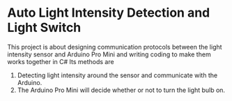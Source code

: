 # Auto Light Intensity Detection and Light Switch
  This project is about designing communication protocols between the light intensity sensor and Arduino Pro Mini and writing coding to make them works together in C#
  Its methods are 
  1. Detecting light intensity around the sensor and communicate with the Arduino.
  2. The Arduino Pro Mini will decide whether or not to turn the light bulb on.